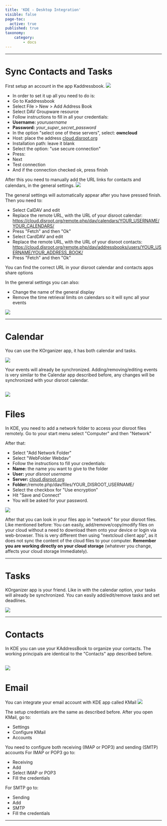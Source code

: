 ```yaml
---
title: 'KDE - Desktop Integration'
visible: false
page-toc:
  active: true
published: true
taxonomy:
    category:
        - docs
---
```

----------
# Sync Contacts and Tasks
First setup an account in the app Kaddressbook.
![](en/kde_kaddressbook1.png)

* In order to set it up all you need to do is:
* Go to Kaddressbook
* Select File > New > Add Address Book
* Select DAV Groupware resource
* Follow instructions to fill in all your credentials:
 * **Username:** _yourusername_
 * **Password:** _your_super_secret_password_
* In the option "select one of these servers", select: **owncloud**
* Host: place the address [cloud.disroot.org](http://https:cloud.disroot.org)
* Installation path: leave it blank
* Select the option: "use secure connection"
* Press:
 * Next
 * Test connection
 * And if the connection checked ok, press finish

After this you need to manually add the URL links for contacts and calendars, in the general settings.
![](en/kde_kaddressbook2.gif)

The general settings will automatically appear after you have pressed finish.
Then you need to:

* Select CalDAV and edit
 * Replace the remote URL, with the URL of your disroot calendar: https://cloud.disroot.org/remote.php/dav/calendars/YOUR_USERNAME/YOUR_CALENDARS/
 * Press "Fetch" and then "Ok"
* Select CardDAV and edit
 * Replace the remote URL, with the URL of your disroot contacts: https://cloud.disroot.org/remote.php/dav/addressbooks/users/YOUR_USERNAME/YOUR_ADDRESS_BOOK/
 * Press "Fetch" and then "Ok"

You can find the correct URL in your disroot calendar and contacts apps share options

In the general settings you can also:

* Change the name of the general display
* Remove the time retrieval limits on calendars so it will sync all your events

![](en/kde_kaddressbook3.gif)

----------

# Calendar
You can use the KOrganizer app, it has both calendar and tasks.

![](en/kde_kalendar1.png)

Your events will already be synchronized.
Adding/removing/editing events is very similar to the Calendar app described before, any changes will be synchronized with your disroot calendar.

![](en/kde_kalendar2.gif)
----------

# Files

In KDE, you need to add a network folder to access your disroot files remotely. Go to your start menu select "Computer" and then "Network"

After that:

* Select "Add Network Folder"
* Select "WebFolder Webdav"
* Follow the instructions to fill your credentials:
 * **Name:** the name you want to give to the folder
 * **User:** _your disroot username_
 * **Server:** [cloud.disroot.org](https://cloud.disroot.org)
 * **Folder:**/remote.php/dav/files/YOUR_DISROOT_USERNAME/
 * Select the checkbox for "Use encryption"
 * Hit "Save and Connect"
 * You will be asked for your password.

![](en/kde_files3.gif)


After that you can look in your files app in "network" for your disroot files. Like mentioned before:
You can easily, add/remove/copy/modify files on your cloud without a need to download them onto your device or login via web-browser. This is very different then using "nextcloud client app", as it does not sync the content of the cloud files to your computer. **Remember you are working directly on your cloud storage** (whatever you change, affects your cloud storage Immediately).


----------

# Tasks
KOrganizer app is your friend. Like in with the calendar option, your tasks will already be synchronized. You can easily add/edit/remove tasks and set deadlines.

![](en/kde_tasks1.gif)


----------

# Contacts

In KDE you can use your KAddressBook to organize your contacts. The working principals are identical to the "Contacts" app described before.

![](en/kde_kaddressbook4.gif)
----------

# Email
You can integrate your email account with KDE app called KMail
![](en/kde_kmail1.png)

The setup credentials are the same as described before. After you open KMail, go to:

* Settings
* Configure KMail
* Accounts

You need to configure both receiving (IMAP or POP3) and sending (SMTP) accounts
For IMAP or POP3 go to:

* Receiving
* Add
* Select IMAP or POP3
* Fill the credentials

For SMTP go to:

* Sending
* Add
* SMTP
* Fill the credentials

----------
